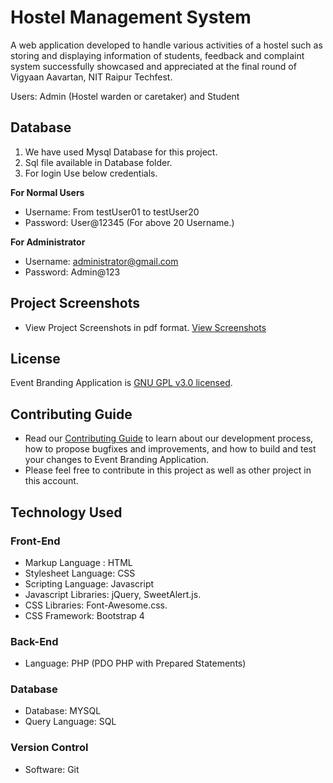 # Hostel Management System

A web application developed to handle various activities of a hostel such as storing and displaying information of students, feedback and complaint system successfully showcased and appreciated at the final round of Vigyaan Aavartan, NIT Raipur Techfest.

Users:
Admin (Hostel warden or caretaker)
and Student

## Database

1. We have used Mysql Database for this project.
2. Sql file available in Database folder.
3. For login Use below credentials.

**For Normal Users**

- Username: From testUser01 to testUser20
- Password: User@12345 (For above 20 Username.)

**For Administrator**

- Username: administrator@gmail.com
- Password: Admin@123

## Project Screenshots

- View Project Screenshots in pdf format. [View Screenshots](./Project%20Screenshots/PROJECT%20SCREENSHOTS.pdf)

## License

Event Branding Application is [GNU GPL v3.0 licensed](./LICENSE).

## Contributing Guide

- Read our [Contributing Guide](./CONTRIBUTING.md) to learn about our development process, how to propose bugfixes and improvements, and how to build and test your changes to Event Branding Application.
- Please feel free to contribute in this project as well as other project in this account.

## Technology Used

### Front-End

- Markup Language : HTML
- Stylesheet Language: CSS
- Scripting Language: Javascript
- Javascript Libraries: jQuery, SweetAlert.js.
- CSS Libraries: Font-Awesome.css.
- CSS Framework: Bootstrap 4

### Back-End

- Language: PHP (PDO PHP with Prepared Statements)

### Database

- Database: MYSQL
- Query Language: SQL

### Version Control

- Software: Git
